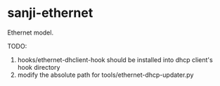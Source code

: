 sanji-ethernet
==============

Ethernet model.

TODO:
1. hooks/ethernet-dhclient-hook should be installed into dhcp client's hook 
   directory
2. modify the absolute path for tools/ethernet-dhcp-updater.py
